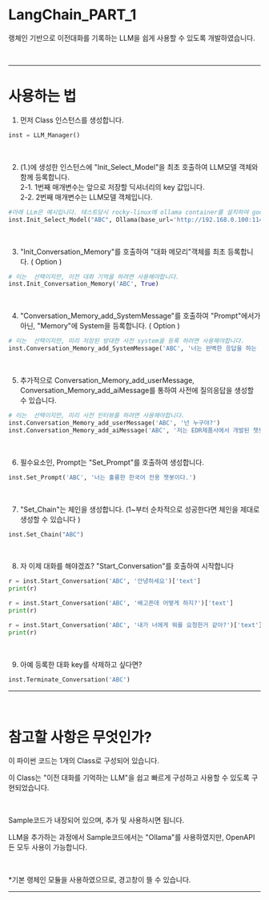 # LangChain_PART_1
랭체인 기반으로 이전대화를 기록하는 LLM을 쉽게 사용할 수 있도록 개발하였습니다.

<br>

---

# 사용하는 법


1. 먼저 Class 인스턴스를 생성합니다.
```python
inst = LLM_Manager()
```

<br>

2. (1.)에 생성한 인스턴스에 "Init_Select_Model"을 최초 호출하여 LLM모델 객체와 함께 등록합니다.
<br>2-1. 1번째 매개변수는 앞으로 저장할 딕셔너리의 key 값입니다.
<br>2-2. 2번째 매개변수는 LLM모델 객체입니다.
```python
#아래 LLm은 예시입니다. 테스트당시 rocky-linux에 ollama container를 설치하여 google의 gemma2:9b 4k 를 테스트하였습니다.
inst.Init_Select_Model("ABC", Ollama(base_url='http://192.168.0.100:11434', model='gemma2'))
```

<br>

3. "Init_Conversation_Memory"를 호출하여 "대화 메모리"객체를 최초 등록합니다. ( Option )
```python
# 이는  선택이지만, 이전 대화 기억을 하려면 사용해야합니다.
inst.Init_Conversation_Memory('ABC', True)
```

<br>

4. "Conversation_Memory_add_SystemMessage"를 호출하여 "Prompt"에서가 아닌, "Memory"에 System을 등록합니다. ( Option )
```python
# 이는  선택이지만, 미리 저장된 방대한 사전 system을 등록 하려면 사용해야합니다.
inst.Conversation_Memory_add_SystemMessage('ABC', '너는 완벽한 응답을 하는 챗봇이야. 그리고 너는 오직 한국어만 응답할 수 있다.')
```

<br>

5. 추가적으로 Conversation_Memory_add_userMessage, Conversation_Memory_add_aiMessage를 통하여 사전에 질의응답을 생성할 수 있습니다. 
```python
# 이는  선택이지만, 미리 사전 인터뷰를 하려면 사용해야합니다.
inst.Conversation_Memory_add_userMessage('ABC', '넌 누구야?')
inst.Conversation_Memory_add_aiMessage('ABC', '저는 EDR제품사에서 개발된 챗봇이에요')
```

<br>

6. 필수요소인, Prompt는 "Set_Prompt"를 호출하여 생성합니다.
```python
inst.Set_Prompt('ABC', '너는 훌륭한 한국어 전용 챗봇이다.')
```

<br>

7. "Set_Chain"는 체인을 생성합니다. (1~부터 순차적으로 성공한다면 체인을 제대로 생성할 수 있습니다 )
```python
inst.Set_Chain("ABC")
```

<br>

8. 자 이제 대화를 해야겠죠? "Start_Conversation"를 호출하여 시작합니다
```python
r = inst.Start_Conversation('ABC', '안녕하세요')['text']
print(r)

r = inst.Start_Conversation('ABC', '배고픈데 어떻게 하지?')['text']
print(r)

r = inst.Start_Conversation('ABC', '내가 너에게 뭐를 요청한거 같아?')['text']
print(r)
```

<br>

9. 아예 등록한 대화 key를 삭제하고 싶다면?
```python
inst.Terminate_Conversation('ABC')
```

---

<br>

# 참고할 사항은 무엇인가?

이 파이썬 코드는 1개의 Class로 구성되어 있습니다.

이 Class는 "이전 대화를 기억하는 LLM"을 쉽고 빠르게 구성하고 사용할 수 있도록 구현되었습니다. 

<br>

Sample코드가 내장되어 있으며, 추가 및 사용하시면 됩니다.

LLM을 추가하는 과정에서 Sample코드에서는 "Ollama"를 사용하였지만, OpenAPI든 모두 사용이 가능합니다.

<br>

*기본 랭체인 모듈을 사용하였으므로, 경고창이 뜰 수 있습니다. 

---

